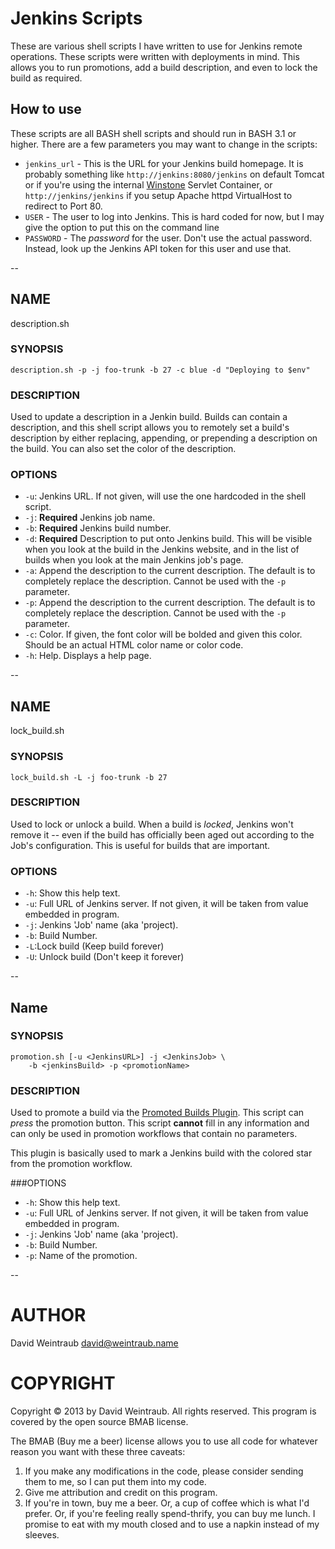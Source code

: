 # Jenkins Scripts

These are various shell scripts I have written to use for Jenkins remote operations. These scripts were written with deployments in mind. This allows you to run promotions, add a build description, and even to lock the build as required.

## How to use

These scripts are all BASH shell scripts and should run in BASH 3.1 or higher. There are a few parameters you may want to change in the scripts:

* `jenkins_url` - This is the URL for your Jenkins build homepage. It is probably something like `http://jenkins:8080/jenkins` on default Tomcat or if you're using the internal [Winstone](http://winstone.sourceforge.net) Servlet Container, or `http://jenkins/jenkins` if you setup Apache httpd VirtualHost to redirect to Port 80.
* `USER` - The user to log into Jenkins. This is hard coded for now, but I may give the option to put this on the command line
* `PASSWORD` - The _password_ for the user. Don't use the actual password. Instead, look up the Jenkins API token for this user and use that.

--


NAME
---- 

description.sh

### SYNOPSIS

    description.sh -p -j foo-trunk -b 27 -c blue -d "Deploying to $env"

### DESCRIPTION

Used to update a description in a Jenkin build. Builds can contain a description, and this shell script allows you to remotely set a build's description by either replacing, appending, or prepending a description on the build. You can also set the color of the description.

### OPTIONS

* `-u`: Jenkins URL. If not given, will use the one hardcoded in the shell script.
* `-j`: **Required** Jenkins job name.
* `-b`: **Required** Jenkins build number.
* `-d`: **Required** Description to put onto Jenkins build. This will be visible when you look at the build in the Jenkins website, and in the list of builds when you look at the main Jenkins job's page.
* `-a`: Append the description to the current description. The default is to completely replace the description. Cannot be used with the `-p` parameter.
* `-p`: Append the description to the current description. The default is to completely replace the description. Cannot be used with the `-p` parameter.
* `-c`: Color. If given, the font color will be bolded and given this color. Should be an actual HTML color name or color code.
* `-h`: Help. Displays a help page.

--

NAME
----

lock_build.sh

### SYNOPSIS

    lock_build.sh -L -j foo-trunk -b 27
    
### DESCRIPTION

Used to lock or unlock a build. When a build is *locked*, Jenkins won't remove it -- even if the build has officially been aged out according to the Job's configuration. This is useful for builds that are important.

### OPTIONS

* `-h`: Show this help text.
* `-u`: Full URL of Jenkins server. If not given, it will be taken from value embedded in program.
* `-j`: Jenkins 'Job' name (aka 'project).
* `-b`: Build Number.
* `-L`:Lock build (Keep build forever)
* `-U`: Unlock build (Don't keep it forever)

--

Name
----

### SYNOPSIS

    promotion.sh [-u <JenkinsURL>] -j <JenkinsJob> \
        -b <jenkinsBuild> -p <promotionName>
        
### DESCRIPTION

Used to promote a build via the [Promoted Builds Plugin](https://wiki.jenkins-ci.org/display/JENKINS/Promoted+Builds+Plugin). This script can _press_ the promotion button. This script **cannot** fill in any information and can only be used in promotion workflows that contain no parameters.

This plugin is basically used to mark a Jenkins build with the colored star from the promotion workflow.

        
###OPTIONS

* `-h`: Show this help text.
* `-u`: Full URL of Jenkins server. If not given, it will be taken from value embedded in program.
* `-j`: Jenkins 'Job' name (aka 'project).
* `-b`: Build Number.
* `-p`: Name of the promotion.

--

# AUTHOR

David Weintraub [david@weintraub.name](mailto:david@weintraub.name)

# COPYRIGHT

Copyright &copy; 2013 by David Weintraub. All rights reserved. This program is covered by the open source BMAB license.

The BMAB (Buy me a beer) license allows you to use all code for whatever reason you want with these three caveats:

1. If you make any modifications in the code, please consider sending them to me, so I can put them into my code.
1. Give me attribution and credit on this program.
1. If you're in town, buy me a beer. Or, a cup of coffee which is what I'd prefer. Or, if you're feeling really spend-thrify, you can buy me lunch. I promise to eat with my mouth closed and to use a napkin instead of my sleeves.
